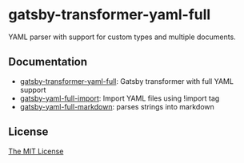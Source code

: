 # gatsby-transformer-yaml-full

YAML parser with support for custom types and multiple documents.

## Documentation

- [gatsby-transformer-yaml-full](./packages/gatsby-transformer-yaml-full): Gatsby transformer with full YAML support
- [gatsby-yaml-full-import](./packages/gatsby-yaml-full-import): Import YAML files using !import tag
- [gatsby-yaml-full-markdown](./packages/gatsby-yaml-full-markdown): parses strings into markdown

## License

[The MIT License](./LICENSE)
